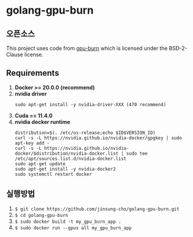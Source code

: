 # golang-gpu-burn

## 오픈소스
This project uses code from [gpu-burn](https://github.com/wilicc/gpu-burn) which is licensed under the BSD-2-Clause license.

## Requirements
1. **Docker >= 20.0.0 (recommend)**
2. **nvidia driver**
   ```
   sudo apt-get install -y nvidia-driver-XXX (470 recommend)
   ```
3. **Cuda == 11.4.0**
4. **nvidia docker runtime**
   ```
   distribution=$(. /etc/os-release;echo $ID$VERSION_ID)
   curl -s -L https://nvidia.github.io/nvidia-docker/gpgkey | sudo apt-key add -
   curl -s -L https://nvidia.github.io/nvidia-docker/$distribution/nvidia-docker.list | sudo tee /etc/apt/sources.list.d/nvidia-docker.list
   sudo apt-get update
   sudo apt-get install -y nvidia-docker2
   sudo systemctl restart docker

   ```

## 실행방법
1. `$ git clone https://github.com/jinsung-cho/golang-gpu-burn.git`
2. `$ cd golang-gpu-burn`
3. `$ sudo docker build -t my_gpu_burn_app .`
4. `$ sudo docker run --gpus all my_gpu_burn_app`




